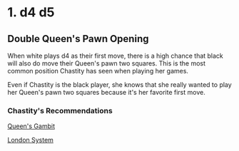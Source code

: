 # 1. d4 d5

## Double Queen's Pawn Opening

When white plays d4 as their first move, there is a high chance that black will also do move their Queen's pawn two squares. This is the most common position Chastity has seen when playing her games.

Even if Chastity is the black player, she knows that she really wanted to play her Queen's pawn two squares because it's her favorite first move.

### Chastity's Recommendations

[Queen's Gambit](https://github.com/chastitywhiterose/Chastity-Chess-Chapters/tree/main/Chess/d4/d5/c4)

[London System](https://github.com/chastitywhiterose/Chastity-Chess-Chapters/tree/main/Chess/d4/d5/Bf4)
